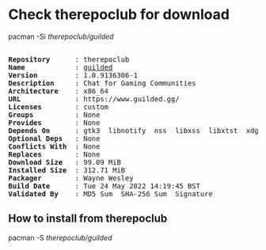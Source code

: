 # Check therepoclub for download

pacman -Si *therepoclub/guilded*

<div class="highlight"><pre class="highlight"><text>
<b>Repository</b>      : therepoclub
<b>Name</b>            : <a href="../../x86_64/guilded-1.0.9136306-1-x86_64.pkg.tar.zst">guilded</a>
<b>Version</b>         : 1.0.9136306-1
<b>Description</b>     : Chat for Gaming Communities
<b>Architecture</b>    : x86_64
<b>URL</b>             : https://www.guilded.gg/
<b>Licenses</b>        : custom
<b>Groups</b>          : None
<b>Provides</b>        : None
<b>Depends On</b>      : gtk3  libnotify  nss  libxss  libxtst  xdg-utils  at-spi2-core  util-linux-libs  libappindicator-gtk3  libsecret  libxkbcommon-x11  alsa-lib
<b>Optional Deps</b>   : None
<b>Conflicts With</b>  : None
<b>Replaces</b>        : None
<b>Download Size</b>   : 99.09 MiB
<b>Installed Size</b>  : 312.71 MiB
<b>Packager</b>        : Wayne Wesley <wayne6324@gmail.com>
<b>Build Date</b>      : Tue 24 May 2022 14:19:45 BST
<b>Validated By</b>    : MD5 Sum  SHA-256 Sum  Signature
</text></pre></div>

## How to install from therepoclub

pacman -S *therepoclub/guilded*
